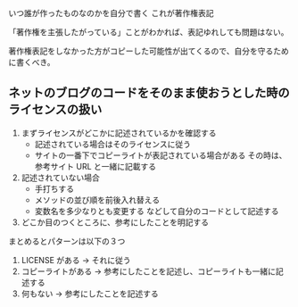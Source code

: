 いつ誰が作ったものなのかを自分で書く
これが著作権表記

「著作権を主張したがっている」ことがわかれば、表記ゆれしても問題はない。

著作権表記をしなかった方がコピーした可能性が出てくるので、自分を守るために書くべき。


## ネットのブログのコードをそのまま使おうとした時のライセンスの扱い

1. まずライセンスがどこかに記述されているかを確認する
    - 記述されている場合はそのライセンスに従う
    - サイトの一番下でコピーライトが表記されている場合がある
        その時は、参考サイト URL と一緒に記載する
1. 記述されていない場合
    - 手打ちする
    - メソッドの並び順を前後入れ替える
    - 変数名を多少なりとも変更する
    などして自分のコードとして記述する
1. どこか目のつくところに、参考にしたことを明記する

まとめるとパターンは以下の３つ
1. LICENSE がある -> それに従う
1. コピーライトがある -> 参考にしたことを記述し、コピーライトも一緒に記述する
1. 何もない -> 参考にしたことを記述する

